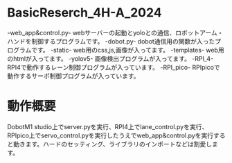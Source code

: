 # BasicReserch_4H-A_2024
-web_app&control.py- webサーバーの起動とyoloとの通信、ロボットアーム・ハンドを制御するプログラムです。
-dobot.py- dobot通信用の関数が入ったプログラムです。
-static- web用のcss,js,画像が入ってます。
-templates- web用のhtmlが入ってます。
-yolov5- 画像検出プログラムが入ってます。
-RPI_4- RPI4で動作するレーン制御プログラムが入っています。
-RPI_pico- RPIpicoで動作するサーボ制御プログラムが入っています。

# 動作概要
DobotM1 studio上でserver.pyを実行、RPI4上でlane_control.pyを実行、RPIpico上でservo_control.pyを実行したうえでweb_app&control.pyを実行すると動きます。ハードのセッティング、ライブラリのインポートなどは割愛します。
